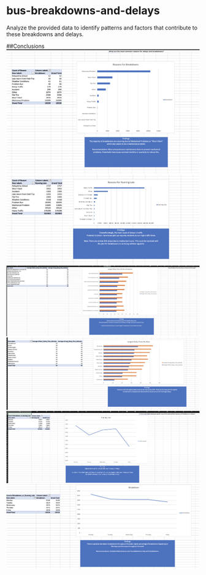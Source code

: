 # bus-breakdowns-and-delays
Analyze the provided data to identify patterns and factors that contribute to these breakdowns and delays.

##Conclusions
![](images/reasons_for_breakdowns.png)
![](images/reasons_for_running_late.png)
![](images/delay_times_per_bus.png)
![](images/delay_times_per_boro.png)
![](images/running_late_correlation.png)
![](images/breakdowns_correlations.png)
